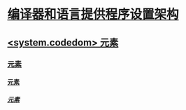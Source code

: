 # [编译器和语言提供程序设置架构](index.md)
## [<system.codedom> 元素](system-codedom-element.md)
### [<compilers> 元素](compilers-element.md)
#### [<compiler> 元素](compiler-element.md)
##### [<providerOption> 元素](provideroption-element.md)

